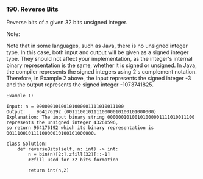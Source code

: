 ### 190. Reverse Bits

Reverse bits of a given 32 bits unsigned integer.

Note:

Note that in some languages, such as Java, there is no unsigned integer type. 
In this case, both input and output will be given as a signed integer type. 
They should not affect your implementation, as the integer's internal binary representation is the same, whether it is signed or unsigned.
In Java, the compiler represents the signed integers using 2's complement notation. 
Therefore, in Example 2 above, the input represents the signed integer -3 and the output represents the signed integer -1073741825.

```
Example 1:

Input: n = 00000010100101000001111010011100
Output:    964176192 (00111001011110000010100101000000)
Explanation: The input binary string 00000010100101000001111010011100 represents the unsigned integer 43261596, 
so return 964176192 which its binary representation is 00111001011110000010100101000000.
```

```
class Solution:
    def reverseBits(self, n: int) -> int:
        n = bin(n)[2:].zfill(32)[::-1]
		#zfill used for 32 bits formation 
        
        return int(n,2)
```
